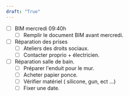 ```yaml
---
draft: "True"
---
```

- [ ] BIM mercredi 09:40h
	- [ ] Remplir le document BIM avant mercredi.
	
- [ ] Réparation des prises
	- [ ] Ateliers des droits sociaux.
	- [ ] Contacter proprio + électricien.

- [ ] Réparation salle de bain.
	- [ ] Préparer l'enduit pour le mur.
	- [ ] Acheter papier ponce.
	- [ ] Vérifier matériel ( silicone, gun, ect ...)
	- [ ] Fixer une date. 
